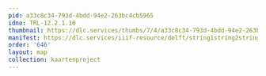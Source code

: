 ```yaml
---
pid: a33c8c34-793d-4bdd-94e2-263bc4cb5965
idno: TRL-12.2.1.10
thumbnail: https://dlc.services/thumbs/7/4/a33c8c34-793d-4bdd-94e2-263bc4cb5965/full/400,339/0/default.jpg
manifest: https://dlc.services/iiif-resource/delft/string1string2string3/kaartenproject-2007/TRL-12.2.1.10
order: '646'
layout: map
collection: kaartenproject
---
```

